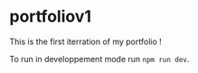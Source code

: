 # portfoliov1

This is the first iterration of my portfolio !

To run in developpement mode run `npm run dev`.
